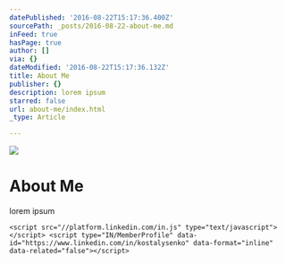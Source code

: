 ```yaml
---
datePublished: '2016-08-22T15:17:36.400Z'
sourcePath: _posts/2016-08-22-about-me.md
inFeed: true
hasPage: true
author: []
via: {}
dateModified: '2016-08-22T15:17:36.132Z'
title: About Me
publisher: {}
description: lorem ipsum
starred: false
url: about-me/index.html
_type: Article

---
```

![](https://the-grid-user-content.s3-us-west-2.amazonaws.com/255a9f04-714d-4c4e-9197-a4cd88ca288e.jpg)

# About Me

lorem ipsum

    <script src="//platform.linkedin.com/in.js" type="text/javascript"></script> <script type="IN/MemberProfile" data-id="https://www.linkedin.com/in/kostalysenko" data-format="inline" data-related="false"></script>